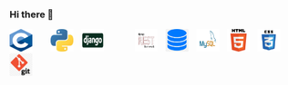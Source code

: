 ### Hi there 👋

<div>
    <img src="c.png" alt="C language" width="40" height="40" style=" margin-right: 20px;">&nbsp;&nbsp;
    <img src="python.jpeg" alt="Python" width="40" height="40" style=" margin-right: 10px;">
    <img src="django.jpg" alt="Django" width="40" height="40" style=" margin-right: 50px;">
    <img src="DRF logo.png" alt="DRF" width="40" height="40" style=" margin-right: 10px;">
    <img src="database.png" alt="Database" width="40" height="40" style=" margin-right: 10px;">
    <img src="Mysql.png" alt="Mysql" width="40" height="40" style=" margin-right: 10px;">
    <img src="HTML.png" alt="HTML" width="40" height="40" style=" margin-right: 10px;">
    <img src="CSS.png" alt="CSS" width="40" height="40" style=" margin-right: 10px;">
    <img src="git.png" alt="Git" width="40" height="40" style=" margin-right: 10px;">
</div>


<!--
**usamaalzomor/usamaalzomor** is a ✨ _special_ ✨ repository because its `README.md` (this file) appears on your GitHub profile.

Here are some ideas to get you started:

- 🔭 I’m currently working on ...
- 🌱 I’m currently learning ...
- 👯 I’m looking to collaborate on ...
- 🤔 I’m looking for help with ...
- 💬 Ask me about ...
- 📫 How to reach me: ...
- 😄 Pronouns: ...
- ⚡ Fun fact: ...
-->
